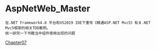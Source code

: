 # AspNetWeb_Master
	在.NET Framework4.8 平台和VS2019 IDE下重写《精通ASP.NET Mvc5》有关.NET Mvc5框架的相关TDD案例。
	统一研究一下书籍当中组件使用出现的问题

[Chapter07](https://github.com/ChuanmingXie/AspNetWeb_Master/blob/master/SportsStore.Domain/Entities/Product.cs "创建项目")